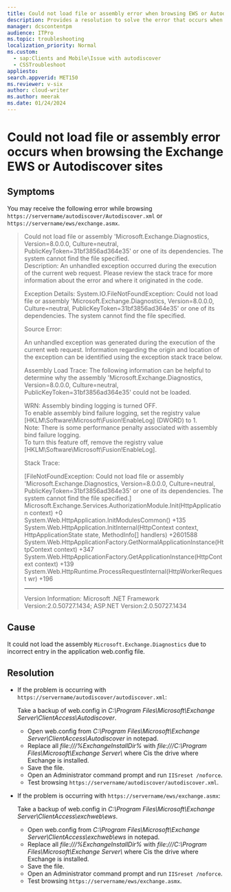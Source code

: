 ```yaml
---
title: Could not load file or assembly error when browsing EWS or Autodiscover sites
description: Provides a resolution to solve the error that occurs when you open the Exchange EWS or Autodiscover sites.
manager: dcscontentpm
audience: ITPro
ms.topic: troubleshooting
localization_priority: Normal
ms.custom: 
  - sap:Clients and Mobile\Issue with autodiscover
  - CSSTroubleshoot
appliesto:
search.appverid: MET150
ms.reviewer: v-six
author: cloud-writer
ms.author: meerak
ms.date: 01/24/2024
---
```

# Could not load file or assembly error occurs when browsing the Exchange EWS or Autodiscover sites

## Symptoms

You may receive the following error while browsing `https://servername/autodiscover/Autodiscover.xml` or `https://servername/ews/exchange.asmx`.

> Could not load file or assembly 'Microsoft.Exchange.Diagnostics, Version=8.0.0.0, Culture=neutral, PublicKeyToken=31bf3856ad364e35' or one of its dependencies. The system cannot find the file specified.  
> Description: An unhandled exception occurred during the execution of the current web request. Please review the stack trace for more information about the error and where it originated in the code.
>
> Exception Details: System.IO.FileNotFoundException: Could not load file or assembly 'Microsoft.Exchange.Diagnostics, Version=8.0.0.0, Culture=neutral, PublicKeyToken=31bf3856ad364e35' or one of its dependencies. The system cannot find the file specified.
>
> Source Error:
>
> An unhandled exception was generated during the execution of the current web request. Information regarding the origin and location of the exception can be identified using the exception stack trace below.
>
> Assembly Load Trace: The following information can be helpful to determine why the assembly 'Microsoft.Exchange.Diagnostics, Version=8.0.0.0, Culture=neutral, PublicKeyToken=31bf3856ad364e35' could not be loaded.
>
> WRN: Assembly binding logging is turned OFF.  
> To enable assembly bind failure logging, set the registry value [HKLM\Software\Microsoft\Fusion!EnableLog] (DWORD) to 1.  
> Note: There is some performance penalty associated with assembly bind failure logging.  
> To turn this feature off, remove the registry value [HKLM\Software\Microsoft\Fusion!EnableLog].
>
> Stack Trace:
>
> [FileNotFoundException: Could not load file or assembly 'Microsoft.Exchange.Diagnostics, Version=8.0.0.0, Culture=neutral, PublicKeyToken=31bf3856ad364e35' or one of its dependencies. The system cannot find the file specified.]  
Microsoft.Exchange.Services.AuthorizationModule.Init(HttpApplication context) +0  
System.Web.HttpApplication.InitModulesCommon() +135  
System.Web.HttpApplication.InitInternal(HttpContext context, HttpApplicationState state, MethodInfo[] handlers) +2601588  
System.Web.HttpApplicationFactory.GetNormalApplicationInstance(HttpContext context) +347  
System.Web.HttpApplicationFactory.GetApplicationInstance(HttpContext context) +139  
System.Web.HttpRuntime.ProcessRequestInternal(HttpWorkerRequest wr) +196
>
> --------------------------------------------------------------------------------  
> Version Information: Microsoft .NET Framework Version:2.0.50727.1434; ASP.NET Version:2.0.50727.1434

## Cause

It could not load the assembly `Microsoft.Exchange.Diagnostics` due to incorrect entry in the application web.config file.

## Resolution

- If the problem is occurring with `https://servername/autodiscover/autodiscover.xml`:

  Take a backup of web.config in _C:\Program Files\Microsoft\Exchange Server\ClientAccess\Autodiscover_.

  - Open web.config from _C:\Program Files\Microsoft\Exchange Server\ClientAccess\Autodiscover_ in notepad.
  - Replace all _file:///%ExchangeInstallDir%_ with *file:///C:\Program Files\Microsoft\Exchange Server\\* where Cis the drive where Exchange is installed.
  - Save the file.
  - Open an Administrator command prompt and run `IISreset /noforce`.
  - Test browsing `https://servername/autodiscover/autodiscover.xml`.

- If the problem is occurring with `https://servername/ews/exchange.asmx`:

  Take a backup of web.config in _C:\Program Files\Microsoft\Exchange Server\ClientAccess\exchweb\ews_.

  - Open web.config from _C:\Program Files\Microsoft\Exchange Server\ClientAccess\exchweb\ews_ in notepad.
  - Replace all _file:///%ExchangeInstallDir%_ with *file:///C:\Program Files\Microsoft\Exchange Server\\* where Cis the drive where Exchange is installed.
  - Save the file.
  - Open an Administrator command prompt and run `IISreset /noforce`.
  - Test browsing `https://servername/ews/exchange.asmx`.

